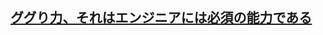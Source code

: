 ## [ググり力、それはエンジニアには必須の能力である](https://qiita.com/dodonki1223/items/955819806297ee554b31?utm_source=Qiita%E3%83%8B%E3%83%A5%E3%83%BC%E3%82%B9&utm_campaign=b6018ab288-Qiita_newsletter_493_12_22_2021&utm_medium=email&utm_term=0_e44feaa081-b6018ab288-33166269)
